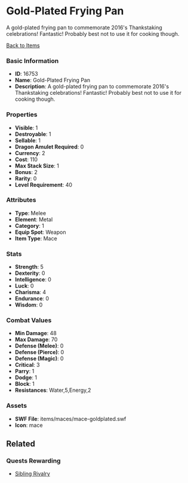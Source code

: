 # Gold-Plated Frying Pan

A gold-plated frying pan to commemorate 2016's Thankstaking celebrations! Fantastic! Probably best not to use it for cooking though.

[Back to Items](../items.md)

### Basic Information

- **ID**: 16753
- **Name**: Gold-Plated Frying Pan
- **Description**: A gold-plated frying pan to commemorate 2016&#039;s Thankstaking celebrations! Fantastic! Probably best not to use it for cooking though.

### Properties

- **Visible**: 1
- **Destroyable**: 1
- **Sellable**: 1
- **Dragon Amulet Required**: 0
- **Currency**: 2
- **Cost**: 110
- **Max Stack Size**: 1
- **Bonus**: 2
- **Rarity**: 0
- **Level Requirement**: 40

### Attributes

- **Type**: Melee
- **Element**: Metal
- **Category**: 1
- **Equip Spot**: Weapon
- **Item Type**: Mace

### Stats

- **Strength**: 5
- **Dexterity**: 0
- **Intelligence**: 0
- **Luck**: 0
- **Charisma**: 4
- **Endurance**: 0
- **Wisdom**: 0

### Combat Values

- **Min Damage**: 48
- **Max Damage**: 70
- **Defense (Melee)**: 0
- **Defense (Pierce)**: 0
- **Defense (Magic)**: 0
- **Critical**: 3
- **Parry**: 1
- **Dodge**: 1
- **Block**: 1
- **Resistances**: Water,5,Energy,2

### Assets

- **SWF File**: items/maces/mace-goldplated.swf
- **Icon**: mace

## Related

### Quests Rewarding

- [Sibling Rivalry](../quests/1394-sibling-rivalry.md)


